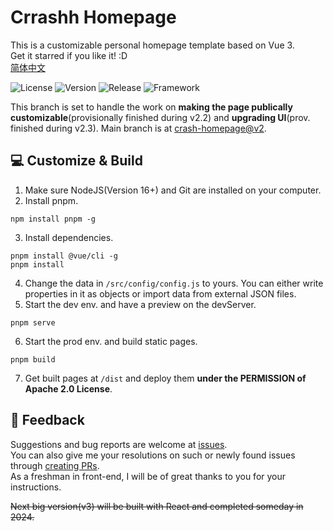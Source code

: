 # Crrashh Homepage
This is a customizable personal homepage template based on Vue 3.  
Get it starred if you like it! :D  
[简体中文](./README.zh.md)  

![License](https://img.shields.io/github/license/crrashh1542/crash-homepage)
![Version](https://img.shields.io/github/package-json/v/crrashh1542/crash-homepage)
![Release](https://img.shields.io/github/v/release/crrashh1542/crash-homepage?include_prereleases)
![Framework](https://img.shields.io/badge/framework-Vue%203-3fb984)

This branch is set to handle the work on **making the page publically customizable**(provisionally finished during v2.2) and **upgrading UI**(prov. finished during v2.3). Main branch is at [crash-homepage@v2](https://github.com/crrashh1542/crash-homepage/tree/v2). 
  
## 💻 Customize & Build
1. Make sure NodeJS(Version 16+) and Git are installed on your computer.
2. Install pnpm.
```shell
npm install pnpm -g
```
3. Install dependencies.
```shell
pnpm install @vue/cli -g
pnpm install
```
4. Change the data in `/src/config/config.js` to yours. You can either write properties in it as objects or import data from external JSON files.
5. Start the dev env. and have a preview on the devServer.
```shell
pnpm serve
```
6. Start the prod env. and build static pages.
```shell
pnpm build
```
7. Get built pages at `/dist` and deploy them **under the PERMISSION of Apache 2.0 License**.

## 🐛 Feedback
Suggestions and bug reports are welcome at [issues](https://github.com/crrashh1542/crash-homepage/issues).  
You can also give me your resolutions on such or newly found issues through [creating PRs](https://github.com/crrashh1542/crash-homepage/pulls).   
As a freshman in front-end, I will be of great thanks to you for your instructions.

~~Next big version(v3) will be built with React and completed someday in 2024.~~

